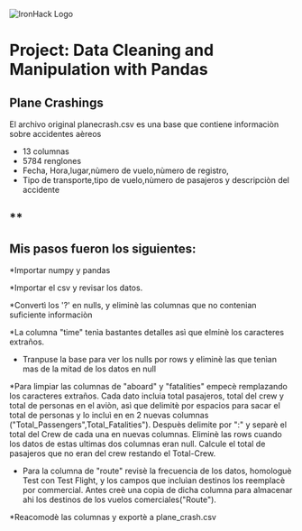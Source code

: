 ![IronHack Logo](https://s3-eu-west-1.amazonaws.com/ih-materials/uploads/upload_d5c5793015fec3be28a63c4fa3dd4d55.png)

# Project: Data Cleaning and Manipulation with Pandas

## Plane Crashings

El archivo original planecrash.csv es una base que contiene informaciòn sobre accidentes aèreos

* 13 columnas
* 5784 renglones
* Fecha, Hora,lugar,nùmero de vuelo,nùmero de registro,
* Tipo de transporte,tipo de vuelo,nùmero de pasajeros y descripciòn del accidente


**
--

## Mis pasos fueron los siguientes:


*Importar numpy y pandas

*Importar el csv y revisar los datos.

*Convertì los '?' en nulls, y eliminè las columnas que no contenian suficiente informaciòn

*La columna "time" tenìa bastantes detalles asì que elminè los caracteres extraños. 

* Tranpuse la base para ver los nulls por rows y eliminè las que tenìan mas de la mitad de los datos en null

*Para limpiar las columnas de "aboard" y "fatalities" empecè remplazando los caracteres extraños.
Cada dato incluia total pasajeros, total del crew y total de personas en el aviòn, asì que delimitè por espacios para sacar el 
total de personas y lo incluì en en 2 nuevas columnas ("Total_Passengers",Total_Fatalities").
Despuès delimite por ":" y separè el total del Crew de cada una en nuevas columnas.
Eliminè las rows cuando los datos de estas ultimas dos columnas eran null.
Calcule el total de pasajeros que no eran del crew restando el Total-Crew.


* Para la columna de "route" revisè la frecuencia de los datos, homologuè Test con Test Flight, y los campos que incluìan destinos los reemplacè por commercial.
Antes creè una copia de dicha columna para almacenar ahi los destinos de los vuelos comerciales("Route").

*Reacomodè las columnas y exportè a plane_crash.csv
